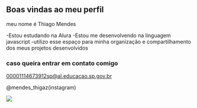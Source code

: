 ## Boas vindas ao meu perfil

meu nome é Thiago Mendes

-Estou estudando na Alura
-Estou me desenvolvendo na linguagem javascript
-utilizo esse espaço para minha organização e compartilhamento dos meus projetos desenvolvidos

### caso queira entrar em contato comigo

00001114673912sp@al.educacao.sp.gov.br

@mendes_thigaz(instagram)

![](https://media1.tenor.com/m/5gAIr5GSphAAAAAC/jujutsu-kaisen-aoi-todou.gif)
